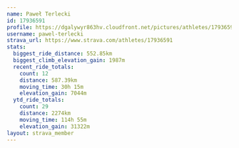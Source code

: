 ```yaml
---
name: Paweł Terlecki
id: 17936591
profile: https://dgalywyr863hv.cloudfront.net/pictures/athletes/17936591/5577025/4/large.jpg
username: pawel-terlecki
strava_url: https://www.strava.com/athletes/17936591
stats:
  biggest_ride_distance: 552.85km
  biggest_climb_elevation_gain: 1987m
  recent_ride_totals:
    count: 12
    distance: 587.39km
    moving_time: 30h 15m
    elevation_gain: 7044m
  ytd_ride_totals:
    count: 29
    distance: 2274km
    moving_time: 114h 55m
    elevation_gain: 31322m
layout: strava_member
--- 
```

